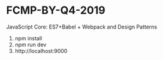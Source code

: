 # FCMP-BY-Q4-2019
JavaScript Core: ES7+Babel + Webpack and Design Patterns 

1. npm install
2. npm run dev
3. http://localhost:9000
